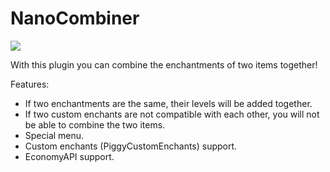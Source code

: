 # NanoCombiner
[![](https://poggit.pmmp.io/shield.api/NanoCombinerGUI)](https://poggit.pmmp.io/p/NanoCombinerGUI)

With this plugin you can combine the enchantments of two items together!

Features:
- If two enchantments are the same, their levels will be added together.
- If two custom enchants are not compatible with each other, you will not be able to combine the two items.
- Special menu.
- Custom enchants (PiggyCustomEnchants) support.
- EconomyAPI support.